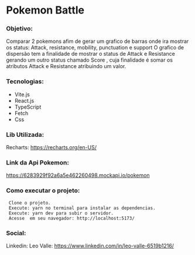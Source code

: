 # Pokemon Battle

### Objetivo:
Comparar 2 pokemons afim de gerar um grafico de barras onde ira mostrar os status: Attack, resistance, mobility, punctuation e support
O grafico de dispersão tem a finalidade de mostrar o status de Attack e Resistance gerando um outro status chamado Score , cuja  finalidade é somar os  atributos Attack e Resistance atribuindo um valor.

### Tecnologias:
- Vite.js
- React.js
- TypeScript
- Fetch
- Css

### Lib Utilizada:
Recharts: https://recharts.org/en-US/ 

### Link da Api Pokemon: 
https://6283929f92a6a5e462260498.mockapi.io/pokemon

### Como executar o projeto:
	 Clone o projeto.
	 Execute: yarn no terminal para instalar as dependencias.
	 Execute: yarn dev para subir o servidor.
	 Acesse  em seu navegador: http://localhost:5173/


### Social:
Linkedin:
Leo Valle: https://www.linkedin.com/in/leo-valle-6519b1216/
